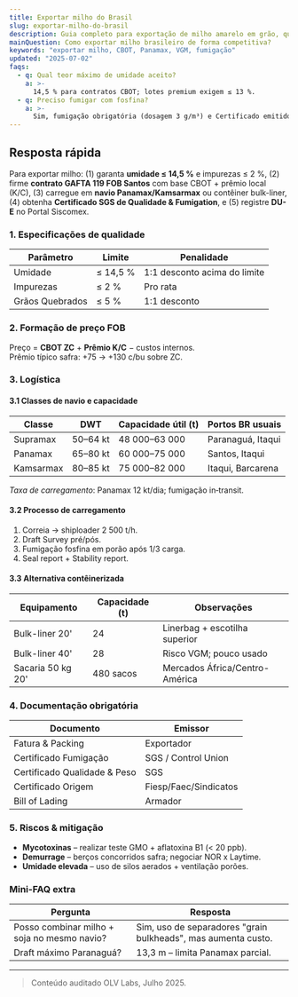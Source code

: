 ```yaml
---
title: Exportar milho do Brasil
slug: exportar-milho-do-brasil
description: Guia completo para exportação de milho amarelo em grão, qualidade, logística granel e contêiner.
mainQuestion: Como exportar milho brasileiro de forma competitiva?
keywords: "exportar milho, CBOT, Panamax, VGM, fumigação"
updated: "2025-07-02"
faqs:
  - q: Qual teor máximo de umidade aceito?
    a: >-
      14,5 % para contratos CBOT; lotes premium exigem ≤ 13 %.
  - q: Preciso fumigar com fosfina?
    a: >-
      Sim, fumigação obrigatória (dosagem 3 g/m³) e Certificado emitido 72 h antes do ETD.
---
```


## Resposta rápida

Para exportar milho: (1) garanta **umidade ≤ 14,5 %** e impurezas ≤ 2 %, (2) firme **contrato GAFTA 119 FOB Santos** com base CBOT + prêmio local (K/C), (3) carregue em **navio Panamax/Kamsarmax** ou contêiner bulk-liner, (4) obtenha **Certificado SGS de Qualidade & Fumigation**, e (5) registre **DU-E** no Portal Siscomex.

### 1. Especificações de qualidade

| Parâmetro | Limite | Penalidade |
| --- | --- | --- |
| Umidade | ≤ 14,5 % | 1:1 desconto acima do limite |
| Impurezas | ≤ 2 % | Pro rata |
| Grãos Quebrados | ≤ 5 % | 1:1 desconto |

### 2. Formação de preço FOB

Preço = **CBOT ZC** + **Prêmio K/C** − custos internos.  
Prêmio típico safra: +75 → +130 c/bu sobre ZC.

### 3. Logística

#### 3.1 Classes de navio e capacidade

| Classe | DWT | Capacidade útil (t) | Portos BR usuais |
| --- | --- | --- | --- |
| Supramax | 50–64 kt | 48 000–63 000 | Paranaguá, Itaqui |
| Panamax | 65–80 kt | 60 000–75 000 | Santos, Itaqui |
| Kamsarmax | 80–85 kt | 75 000–82 000 | Itaqui, Barcarena |

*Taxa de carregamento*: Panamax 12 kt/dia; fumigação in‐transit.

#### 3.2 Processo de carregamento

1. Correia → shiploader 2 500 t/h.  
2. Draft Survey pré/pós.  
3. Fumigação fosfina em porão após 1/3 carga.  
4. Seal report + Stability report.

#### 3.3 Alternativa contêinerizada

| Equipamento | Capacidade (t) | Observações |
| --- | --- | --- |
| Bulk-liner 20' | 24 | Linerbag + escotilha superior |
| Bulk-liner 40' | 28 | Risco VGM; pouco usado |
| Sacaria 50 kg 20' | 480 sacos | Mercados África/Centro-América |

### 4. Documentação obrigatória

| Documento | Emissor |
| --- | --- |
| Fatura & Packing | Exportador |
| Certificado Fumigação | SGS / Control Union |
| Certificado Qualidade & Peso | SGS |
| Certificado Origem | Fiesp/Faec/Sindicatos |
| Bill of Lading | Armador |

### 5. Riscos & mitigação

* **Mycotoxinas** – realizar teste GMO + aflatoxina B1 (< 20 ppb).  
* **Demurrage** – berços concorridos safra; negociar NOR x Laytime.  
* **Umidade elevada** – uso de silos aerados + ventilação porões.

### Mini-FAQ extra

| Pergunta | Resposta |
| --- | --- |
| Posso combinar milho + soja no mesmo navio? | Sim, uso de separadores "grain bulkheads", mas aumenta custo. |
| Draft máximo Paranaguá? | 13,3 m – limita Panamax parcial. |

---

> Conteúdo auditado OLV Labs, Julho 2025. 